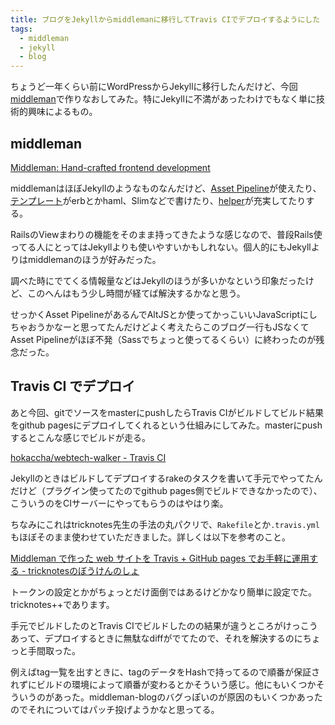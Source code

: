 ```yaml
---
title: ブログをJekyllからmiddlemanに移行してTravis CIでデプロイするようにした
tags:
  - middleman
  - jekyll
  - blog
---
```


ちょうど一年くらい前にWordPressからJekyllに移行したんだけど、今回[middleman](http://middlemanapp.com/)で作りなおしてみた。特にJekyllに不満があったわけでもなく単に技術的興味によるもの。

## middleman

[Middleman: Hand-crafted frontend development](http://middlemanapp.com/)

middlemanはほぼJekyllのようなものなんだけど、[Asset Pipeline](http://middlemanapp.com/asset-pipeline/)が使えたり、[テンプレート](http://middlemanapp.com/templates/)がerbとかhaml、Slimなどで書けたり、[helper](http://middlemanapp.com/helpers/)が充実してたりする。

RailsのViewまわりの機能をそのまま持ってきたような感じなので、普段Rails使ってる人にとってはJekyllよりも使いやすいかもしれない。個人的にもJekyllよりはmiddlemanのほうが好みだった。

調べた時にでてくる情報量などはJekyllのほうが多いかなという印象だったけど、このへんはもう少し時間が経てば解決するかなと思う。

せっかくAsset PipelineがあるんでAltJSとか使ってかっこいいJavaScriptにしちゃおうかなーと思ってたんだけどよく考えたらこのブログ一行もJSなくてAsset Pipelineがほぼ不発（Sassでちょっと使ってるくらい）に終わったのが残念だった。

## Travis CI でデプロイ

あと今回、gitでソースをmasterにpushしたらTravis CIがビルドしてビルド結果をgithub pagesにデプロイしてくれるという仕組みにしてみた。masterにpushするとこんな感じでビルドが走る。

[hokaccha/webtech-walker - Travis CI](https://travis-ci.org/hokaccha/webtech-walker/builds/10608485)

Jekyllのときはビルドしてデプロイするrakeのタスクを書いて手元でやってたんだけど（プラグイン使ってたのでgithub pages側でビルドできなかったので）、こういうのをCIサーバーにやってもらうのはやはり楽。

ちなみにこれはtricknotes先生の手法の丸パクリで、`Rakefile`とか`.travis.yml`もほぼそのまま使わせていただきました。詳しくは以下を参考のこと。

[Middleman で作った web サイトを Travis + GitHub pages でお手軽に運用する - tricknotesのぼうけんのしょ](http://tricknotes.hateblo.jp/entry/2013/06/17/020229)

トークンの設定とかがちょっとだけ面倒ではあるけどかなり簡単に設定でた。tricknotes++であります。

手元でビルドしたのとTravis CIでビルドしたのの結果が違うところがけっこうあって、デプロイするときに無駄なdiffがでてたので、それを解決するのにちょっと手間取った。

例えばtag一覧を出すときに、tagのデータをHashで持ってるので順番が保証されずにビルドの環境によって順番が変わるとかそういう感じ。他にもいくつかそういうのがあった。middleman-blogのバグっぽいのが原因のもいくつかあったのでそれについてはパッチ投げようかなと思ってる。
